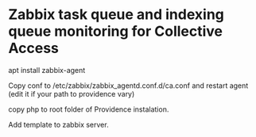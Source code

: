 Zabbix  task queue and indexing queue monitoring for Collective Access
==========================================
apt install zabbix-agent

Copy conf to 
/etc/zabbix/zabbix_agentd.conf.d/ca.conf
and restart agent (edit it if your path to providence vary)

copy php to root folder of Providence instalation.

Add template to zabbix server.




